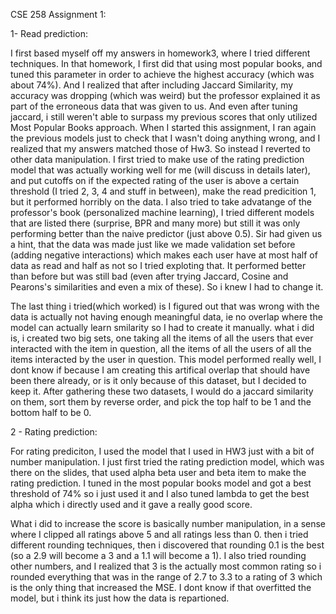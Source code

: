 CSE 258 Assignment 1: 

1- Read prediction:

I first based myself off my answers in homework3, where I tried 
different techniques. In that homework, I first did that using most popular books, and tuned this 
parameter in order to achieve the highest accuracy (which was about 74%). And I realized that 
after including Jaccard Similarity, my accuracy was dropping (which  was weird) but the professor
explained it as part of the erroneous data that was given to us. And even after tuning jaccard, i still
weren't able to surpass my previous scores that only utilized Most Popular Books approach. 
When I started this assignment, I ran again the previous models just to check that I wasn't doing anything
wrong, and I realized that my answers matched those of Hw3. So instead I reverted to other data
manipulation. I first tried to make use of the rating prediction model that was actually working well for me (will 
discuss in details later), and put cutoffs on if the expected rating of the user is above a certain threshold
(I tried 2, 3, 4 and stuff in between), make the read predicition 1, but it performed horribly on the data. 
I also tried to take advatange of the professor's book (personalized machine learning), I tried different models 
that are listed there (surprise, BPR and many more) but still it was only performing better than the naive predictor
(just above 0.5). Sir had given us a hint, that the data was made just like we made validation set before (adding negative interactions)
which makes each user have at most half of data as read and half as not so I tried exploting that.
It performed better than before but was still bad (even after trying Jaccard, Cosine and Pearons's similarities and 
even a mix of these). So i knew I had to change it. 

The last thing i tried(which worked) is I figured out that was wrong with the data is actually not having enough meaningful data, ie
 no overlap where the model can actually learn smilarity so I had to create it manually. what i did is, i created two big sets,
one taking all the items of all the users that ever interacted with the item in question, all the items of all the users of all the items
interacted by the user in question. This model performed really well, I dont know if because I am creating this artifical overlap that
should have been there already, or is it only because of this dataset, but I decided to keep it. 
After gathering these two  datasets, I would do a jaccard similarity on them, sort them by reverse order, and pick the top half to be 1
and the bottom half to be 0. 





2 - Rating prediction:

For rating prediciton, I used the model that I used in HW3 just with a bit of number manipulation.
I just first tried the rating prediction model, which was there on the slides, that used alpha beta user and beta 
item to make the rating prediction. I tuned in the most popular books model and got a best threshold of 74% so i just
used it and I also tuned lambda to get the best alpha which i directly used and it gave a really good score.

What i did to increase the score is basically number manipulation, in a sense where I clipped all ratings above 5
and all ratings less than 0. then i tried different rounding techniques, then i discovered that rounding 0.1 
is the best (so a 2.9 will become a 3 and a 1.1 will become a 1). I also tried rounding other numbers,
and I realized that 3 is the actually most common rating so i rounded everything that was in the range of 2.7 to 3.3
to a rating of 3 which is the only thing that increased the MSE. I dont know if that overfitted the model, but i think 
its just how the data is repartioned. 



